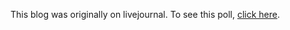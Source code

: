 This blog was originally on livejournal. To see this poll, [click here](http://focusaurus.livejournal.com/15861.html).